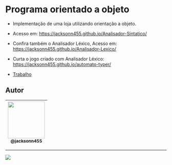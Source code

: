 Programa orientado a objeto
===============================================

- Implementação de uma loja utilizando orientação a objeto.

- Acesso em: https://jacksonn455.github.io/Analisador-Sintatico/
- Confira também o Analisador Léxico, Acesso em: https://jacksonn455.github.io/Analisador-Lexico/
- Curta o jogo criado com Analisador Léxico: https://jacksonn455.github.io/automato-typer/
- [Trabalho](https://github.com/jacksonn455/Analisador-Sintatico/blob/main/Trabalho%20compiladores%202021%20-%20Analisador%20Sint%C3%A1tico%20-%20Jackson.pdf)


## Autor

 | [<img src="https://avatars1.githubusercontent.com/u/46221221?s=460&u=0d161e390cdad66e925f3d52cece6c3e65a23eb2&v=4" width=115><br><sub>@jacksonn455</sub>](https://github.com/jacksonn455) |
  | :---: |

--------------------
 ![](https://github.com/jacksonn455/Analisador-Sintatico/blob/main/demo.png)
